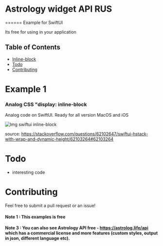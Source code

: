 # Astrology widget API RUS
======
Example for SwiftUI

Its free for using in your application

## Table of Contents

* [Inline-block](#Example-1)
* [Todo](#todo)
* [Contributing](#contributing)

# Example 1
### Analog CSS "display: inline-block
Analog code on SwiftUI.
Ready for all version MacOS and iOS

![Img swiftui inline-block](https://info-alanya.ru/astrolog.life/api/git_review/img/swiftui_other/0.png)

source: https://stackoverflow.com/questions/62102647/swiftui-hstack-with-wrap-and-dynamic-height/62103264#62103264

# Todo
* interesting code

# Contributing
Feel free to submit a pull request or an issue!



#### Note 1 : This examples is free  

#### Note 3 : You can also see Astrology API free - https://astrolog.life/api which has a commercial license and more features (custom styles, output in json, different language etc).  
